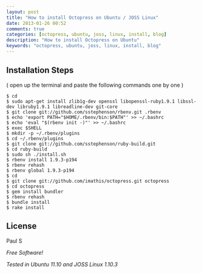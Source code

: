 ```yaml
---
layout: post
title: "How to install Octopress on Ubuntu / JOSS Linux"
date: 2013-01-26 00:52
comments: true
categories: [octopress, ubuntu, joss, linux, install, blog]
description: "How to install Octopress on Ubuntu"
keywords: "octopress, ubuntu, joss, linux, install, blog"
---
```

## Installation Steps 

( open up the terminal and paste the following commands one by one )

```  
$ cd
$ sudo apt-get install zlib1g-dev openssl libopenssl-ruby1.9.1 libssl-dev libruby1.9.1 libreadline-dev git-core
$ git clone git://github.com/sstephenson/rbenv.git .rbenv
$ echo 'export PATH="$HOME/.rbenv/bin:$PATH"' >> ~/.bashrc
$ echo 'eval "$(rbenv init -)"' >> ~/.bashrc
$ exec $SHELL
$ mkdir -p ~/.rbenv/plugins
$ cd ~/.rbenv/plugins
$ git clone git://github.com/sstephenson/ruby-build.git
$ cd ruby-build
$ sudo sh ./install.sh
$ rbenv install 1.9.3-p194
$ rbenv rehash
$ rbenv global 1.9.3-p194
$ cd
$ git clone git://github.com/imathis/octopress.git octopress
$ cd octopress
$ gem install bundler
$ rbenv rehash
$ bundle install
$ rake install
```  

License
-

Paul S

*Free Software!*  

*Tested in Ubuntu 11.10 and JOSS Linux 1.10.3*

